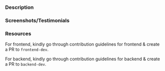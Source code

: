### Description

<!-- Describe what your issue/bug  -->

### Screenshots/Testimonials

<!-- Attach screenshots if needed else type NA -->

### Resources

<!-- Add any resource which you think might be helpful -->

<!-- DO NOT DELETE THIS PART -->

For frontend, kindly go through contribution guidelines for frontend &
create a PR to `frontend-dev`.

For backend, kindly go through contribution guidelines for backend &
create a PR to `backend-dev`.
